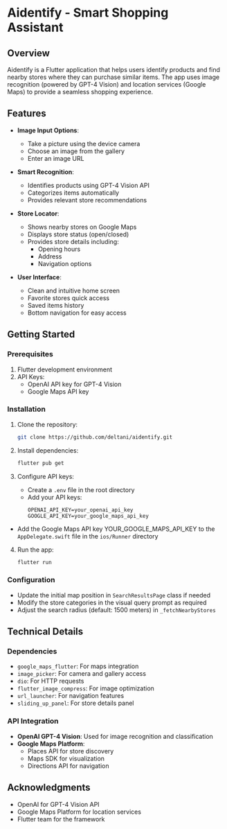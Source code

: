 # Aidentify - Smart Shopping Assistant

## Overview
Aidentify is a Flutter application that helps users identify products and find nearby stores where they can purchase similar items. The app uses image recognition (powered by GPT-4 Vision) and location services (Google Maps) to provide a seamless shopping experience.

## Features
- **Image Input Options**:
  - Take a picture using the device camera
  - Choose an image from the gallery
  - Enter an image URL

- **Smart Recognition**:
  - Identifies products using GPT-4 Vision API
  - Categorizes items automatically
  - Provides relevant store recommendations

- **Store Locator**:
  - Shows nearby stores on Google Maps
  - Displays store status (open/closed)
  - Provides store details including:
    - Opening hours
    - Address
    - Navigation options

- **User Interface**:
  - Clean and intuitive home screen
  - Favorite stores quick access
  - Saved items history
  - Bottom navigation for easy access

## Getting Started

### Prerequisites
1. Flutter development environment
2. API Keys:
   - OpenAI API key for GPT-4 Vision
   - Google Maps API key

### Installation
1. Clone the repository:
   ```bash
   git clone https://github.com/deltani/aidentify.git
   ```

2. Install dependencies:
   ```bash
   flutter pub get
   ```

3. Configure API keys:
   - Create a `.env` file in the root directory
   - Add your API keys:
     ```
     OPENAI_API_KEY=your_openai_api_key
     GOOGLE_API_KEY=your_google_maps_api_key
     ```
  - Add the Google Maps API key YOUR_GOOGLE_MAPS_API_KEY to the `AppDelegate.swift` file in the `ios/Runner` directory
4. Run the app:
   ```bash
   flutter run
   ```

### Configuration
- Update the initial map position in `SearchResultsPage` class if needed
- Modify the store categories in the visual query prompt as required
- Adjust the search radius (default: 1500 meters) in `_fetchNearbyStores`

## Technical Details

### Dependencies
- `google_maps_flutter`: For maps integration
- `image_picker`: For camera and gallery access
- `dio`: For HTTP requests
- `flutter_image_compress`: For image optimization
- `url_launcher`: For navigation features
- `sliding_up_panel`: For store details panel

### API Integration
- **OpenAI GPT-4 Vision**: Used for image recognition and classification
- **Google Maps Platform**:
  - Places API for store discovery
  - Maps SDK for visualization
  - Directions API for navigation


## Acknowledgments
- OpenAI for GPT-4 Vision API
- Google Maps Platform for location services
- Flutter team for the framework

